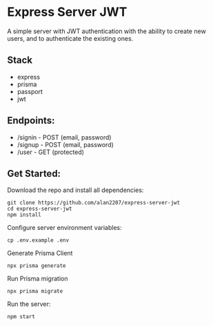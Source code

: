 # Express Server JWT

A simple server with JWT authentication with the ability to create new users, and to authenticate the existing ones.

## Stack

- express
- prisma
- passport
- jwt

## Endpoints:

- /signin - POST (email, password)
- /signup - POST (email, password)
- /user - GET (protected)

## Get Started:

Download the repo and install all dependencies:

```
git clone https://github.com/alan2207/express-server-jwt
cd express-server-jwt
npm install
```

Configure server environment variables:

```
cp .env.example .env
```

Generate Prisma Client

```
npx prisma generate
```

Run Prisma migration

```
npx prisma migrate
```

Run the server:

```
npm start
```
